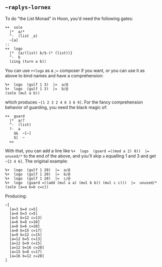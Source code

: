 ## `~raplys-lornex`
To do "the List Monad" in Hoon, you'd need the following gates:

```
++  sole
  |*  a/*
  ^-  (list _a)
  ~[a]
::
++  logo
  |*  {a/(list) b/$-(* (list))}
  ^-  b
  (zing (turn a b))
```

You can use `++logo` as a ;~ composer if you want, or you can use it as above to bind names and have a comprehension:

```
%+  logo  (gulf 1 3)  |=  a/@
%+  logo  (gulf 1 3)  |=  b/@
(sole (mul a b))
```

which produces `~[1 2 3 2 4 6 3 6 9]`. For the fancy comprehension behavior of guarding, you need the black magic of:

```
++  guard
  |*  a/?
  ^-  (list)
  ?-  a
    $&  ~[~]
    $|  ~
  ==
```

With that, you can add a line like `%+  logo  (guard =((mod a 2) 0))  |=  unused/*` to the end of the above, and you'll skip `a` equalling 1 and 3 and get `~[2 4 6]`. The original example:

```
%+  logo  (gulf 1 20)  |=  a/@
%+  logo  (gulf 1 20)  |=  b/@
%+  logo  (gulf 1 20)  |=  c/@
%+  logo  (guard =((add (mul a a) (mul b b)) (mul c c)))  |=  unused/*
(sole [a=a b=b c=c])
```

Producing:

```
~[
  [a=3 b=4 c=5]
  [a=4 b=3 c=5]
  [a=5 b=12 c=13]
  [a=6 b=8 c=10]
  [a=8 b=6 c=10]
  [a=8 b=15 c=17]
  [a=9 b=12 c=15]
  [a=12 b=5 c=13]
  [a=12 b=9 c=15]
  [a=12 b=16 c=20]
  [a=15 b=8 c=17]
  [a=16 b=12 c=20]
]
```